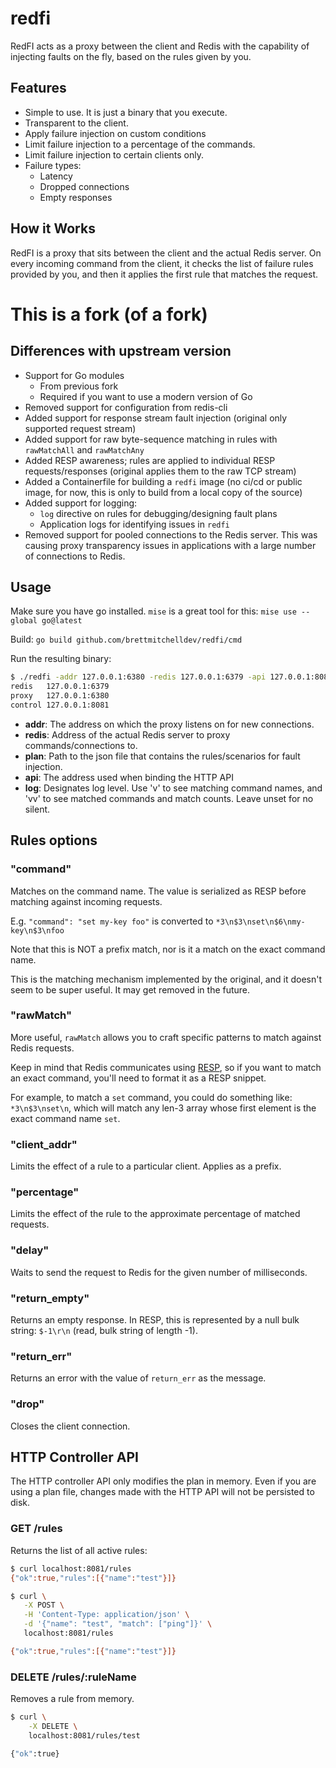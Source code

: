 
# redfi

RedFI acts as a proxy between the client and Redis with the capability
of injecting faults on the fly, based on the rules given by you.

## Features
- Simple to use. It is just a binary that you execute.
- Transparent to the client.
- Apply failure injection on custom conditions
- Limit failure injection to a percentage of the commands.
- Limit failure injection to certain clients only.
- Failure types:
  - Latency
  - Dropped connections
  - Empty responses

## How it Works
RedFI is a proxy that sits between the client and the actual Redis server. On every incoming command from the client, it checks the list of failure rules provided by you, and then it applies the first rule that matches the request.

# This is a fork (of a fork)
## Differences with upstream version

- Support for Go modules
    - From previous fork
    - Required if you want to use a modern version of Go
- Removed support for configuration from redis-cli
- Added support for response stream fault injection (original only supported request stream)
- Added support for raw byte-sequence matching in rules with `rawMatchAll` and `rawMatchAny`
- Added RESP awareness; rules are applied to individual RESP requests/responses (original applies them to the raw TCP stream)
- Added a Containerfile for building a `redfi` image (no ci/cd or public image, for now, this is only to build from a local copy of the source)
- Added support for logging:
    - `log` directive on rules for debugging/designing fault plans
    - Application logs for identifying issues in `redfi`
- Removed support for pooled connections to the Redis server. This was causing proxy transparency issues in applications with a large number of connections to Redis.

## Usage
Make sure you have go installed. `mise` is a great tool for this: `mise use --global go@latest`

Build: `go build github.com/brettmitchelldev/redfi/cmd`

Run the resulting binary:
```bash
$ ./redfi -addr 127.0.0.1:6380 -redis 127.0.0.1:6379 -api 127.0.0.1:8081
redis   127.0.0.1:6379
proxy   127.0.0.1:6380
control 127.0.0.1:8081
```

- **addr**: The address on which the proxy listens on for new connections.
- **redis**: Address of the actual Redis server to proxy commands/connections to.
- **plan**: Path to the json file that contains the rules/scenarios for fault injection.
- **api**: The address used when binding the HTTP API
- **log**: Designates log level. Use 'v' to see matching command names, and 'vv' to see matched commands and match counts. Leave unset for no silent.

## Rules options

### "command"
Matches on the command name. The value is serialized as RESP before matching against incoming requests.

E.g. `"command": "set my-key foo"` is converted to `*3\n$3\nset\n$6\nmy-key\n$3\nfoo`

Note that this is NOT a prefix match, nor is it a match on the exact command name.

This is the matching mechanism implemented by the original, and it doesn't seem to be super useful. It may get removed in the future.

### "rawMatch"
More useful, `rawMatch` allows you to craft specific patterns to match against Redis requests.

Keep in mind that Redis communicates using [RESP](https://redis.io/docs/latest/develop/reference/protocol-spec/), so if you want to match an exact command, you'll need to format it as a RESP snippet.

For example, to match a `set` command, you could do something like: `*3\n$3\nset\n`, which will match any len-3 array whose first element is the exact command name `set`.

### "client_addr"
Limits the effect of a rule to a particular client. Applies as a prefix.

### "percentage"
Limits the effect of the rule to the approximate percentage of matched requests.

### "delay"
Waits to send the request to Redis for the given number of milliseconds.

### "return_empty"
Returns an empty response. In RESP, this is represented by a null bulk string: `$-1\r\n` (read, bulk string of length -1).

### "return_err"
Returns an error with the value of `return_err` as the message.

### "drop"
Closes the client connection.

## HTTP Controller API

The HTTP controller API only modifies the plan in memory. Even if you are using a plan file, changes made with the HTTP API will not be persisted to disk.

### GET /rules

Returns the list of all active rules:
```bash
$ curl localhost:8081/rules
{"ok":true,"rules":[{"name":"test"}]}
```

```bash
$ curl \
   -X POST \
   -H 'Content-Type: application/json' \
   -d '{"name": "test", "match": ["ping"]}' \
   localhost:8081/rules

{"ok":true,"rules":[{"name":"test"}]}
```

### DELETE /rules/:ruleName

Removes a rule from memory.

```bash
$ curl \
    -X DELETE \
    localhost:8081/rules/test

{"ok":true}
```



